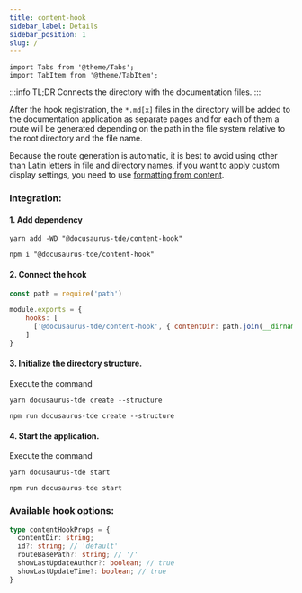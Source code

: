 ```yaml
---
title: content-hook
sidebar_label: Details
sidebar_position: 1
slug: /
---
```


```mdx-code-block
import Tabs from '@theme/Tabs';
import TabItem from '@theme/TabItem';
```

:::info TL;DR
Connects the directory with the documentation files.
:::

After the hook registration, the `*.md[x]` files in the directory will be added to the documentation application as separate pages
and for each of them a route will be generated depending on the path in the file system relative to the root directory
and the file name.

Because the route generation is automatic, it is best to avoid using other than Latin letters in file and directory names,
if you want to apply custom display settings, you need to use [formatting from content](/cookbook/cheat-sheet).

### Integration:

#### 1. Add dependency

<Tabs groupId="package-manager">
<TabItem value="yarn">

```shell
yarn add -WD "@docusaurus-tde/content-hook"
```
</TabItem>

<TabItem value="npm">

```shell
npm i "@docusaurus-tde/content-hook"
```
</TabItem>
</Tabs>

#### 2. Connect the hook
```javascript title="docusaurus-tde.config.js"
const path = require('path')

module.exports = {
    hooks: [
      ['@docusaurus-tde/content-hook', { contentDir: path.join(__dirname, 'content') }],
    ]
}
```

#### 3. Initialize the directory structure.
Execute the command

<Tabs groupId="package-manager">
<TabItem value="yarn">

```shell
yarn docusaurus-tde create --structure
```
</TabItem>

<TabItem value="npm">

```shell
npm run docusaurus-tde create --structure
```
</TabItem>
</Tabs>

#### 4. Start the application.
Execute the command

<Tabs groupId="package-manager">
<TabItem value="yarn">

```shell
yarn docusaurus-tde start
```
</TabItem>

<TabItem value="npm">

```shell
npm run docusaurus-tde start
```
</TabItem>
</Tabs>

### Available hook options:
```typescript
type contentHookProps = {
  contentDir: string;
  id?: string; // 'default'
  routeBasePath?: string; // '/'
  showLastUpdateAuthor?: boolean; // true
  showLastUpdateTime?: boolean; // true
}
```
